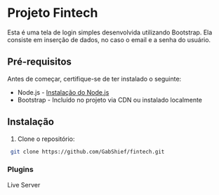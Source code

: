 # Projeto Fintech

Esta é uma tela de login simples desenvolvida utilizando Bootstrap. Ela consiste em inserção de dados, no caso o email e a senha do usuário.

## Pré-requisitos

Antes de começar, certifique-se de ter instalado o seguinte:

- Node.js - [Instalação do Node.js](https://nodejs.org/)
- Bootstrap - Incluído no projeto via CDN ou instalado localmente

## Instalação

1. Clone o repositório:
  ```bash
   git clone https://github.com/GabShief/fintech.git
 ```
  
  ### Plugins
  Live Server